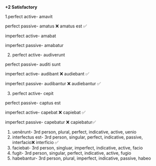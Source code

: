 **+2 Satisfactory**

1.perfect active- amavit

perfect passive-  amatus ❌ amatus est ✅

imperfect active- amabat

imperfect passive- amabatur

2. perfect active- audiverunt

perfect passive-  auditi sunt

imperfect active- audibant ❌ audiebant ✅
 
imperfect passive-  audibantur ❌ audiebantur ✅

3. perfect active-  cepit

perfect passive-    captus est

imperfect active-   capebat ❌ capiebat ✅

imperfect passive-  capebatur ❌ capiebatur✅

1. uenērunt- 3rd person, plural, perfect, indicative, active, uenio
2. interfectus est- 3rd person, singular, perfect, indicative, passive, interfacio❌ interficio ✅
3. faciebat- 3rd person, singluar, imperfect, indicative, active, facio
4. fugit- 3rd person, singular, perfect, indicative, active, fugio
5. habebantur- 3rd person, plural, imperfect, indicative, passive, habeo
